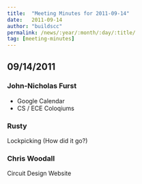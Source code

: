 ```yaml
---
title:  "Meeting Minutes for 2011-09-14"
date:   2011-09-14
author: "buildscc"
permalink: /news/:year/:month/:day/:title/
tag: [meeting-minutes]
---
```


## 09/14/2011

### John-Nicholas Furst
- Google Calendar
- CS / ECE Coloqiums

### Rusty
Lockpicking (How did it go?)

### Chris Woodall
Circuit Design Website